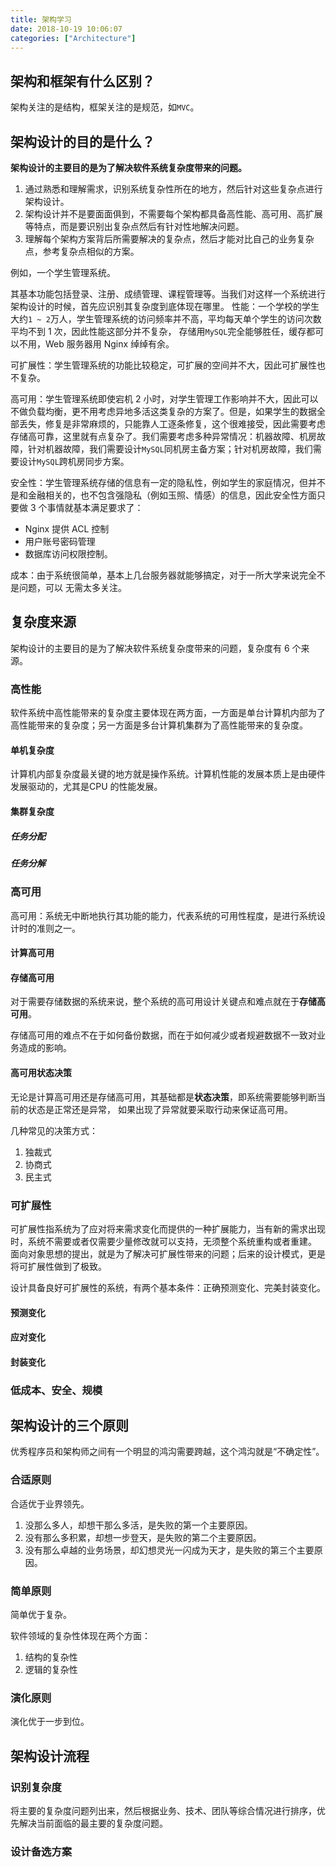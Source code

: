 ```yaml
---
title: 架构学习
date: 2018-10-19 10:06:07
categories: ["Architecture"]
---
```


## 架构和框架有什么区别？

架构关注的是结构，框架关注的是规范，如`MVC`。

<!-- more -->

## 架构设计的目的是什么？

**架构设计的主要目的是为了解决软件系统复杂度带来的问题。**

1. 通过熟悉和理解需求，识别系统复杂性所在的地方，然后针对这些复杂点进行架构设计。
2. 架构设计并不是要面面俱到，不需要每个架构都具备高性能、高可用、高扩展等特点，而是要识别出复杂点然后有针对性地解决问题。
3. 理解每个架构方案背后所需要解决的复杂点，然后才能对比自己的业务复杂点，参考复杂点相似的方案。

例如，一个学生管理系统。

其基本功能包括登录、注册、成绩管理、课程管理等。当我们对这样一个系统进行架构设计的时候，首先应识别其复杂度到底体现在哪里。
性能：一个学校的学生大约`1 ~ 2`万人，学生管理系统的访问频率并不高，平均每天单个学生的访问次数平均不到 1 次，因此性能这部分并不复杂，
存储用`MySQL`完全能够胜任，缓存都可以不用，Web 服务器用 Nginx 绰绰有余。

可扩展性：学生管理系统的功能比较稳定，可扩展的空间并不大，因此可扩展性也不复杂。

高可用：学生管理系统即使宕机 2 小时，对学生管理工作影响并不大，因此可以不做负载均衡，更不用考虑异地多活这类复杂的方案了。但是，如果学生的数据全部丢失，修复是非常麻烦的，只能靠人工逐条修复，这个很难接受，因此需要考虑存储高可靠，这里就有点复杂了。我们需要考虑多种异常情况：机器故障、机房故障，针对机器故障，我们需要设计`MySQL`同机房主备方案；针对机房故障，我们需要设计`MySQL`跨机房同步方案。

安全性：学生管理系统存储的信息有一定的隐私性，例如学生的家庭情况，但并不是和金融相关的，也不包含强隐私（例如玉照、情感）的信息，因此安全性方面只要做 3 个事情就基本满足要求了：
- Nginx 提供 ACL 控制
- 用户账号密码管理
- 数据库访问权限控制。

成本：由于系统很简单，基本上几台服务器就能够搞定，对于一所大学来说完全不是问题，可以
无需太多关注。

## 复杂度来源
架构设计的主要目的是为了解决软件系统复杂度带来的问题，复杂度有 6 个来源。

### 高性能
软件系统中高性能带来的复杂度主要体现在两方面，一方面是单台计算机内部为了高性能带来的复杂度；另一方面是多台计算机集群为了高性能带来的复杂度。

#### 单机复杂度
计算机内部复杂度最关键的地方就是操作系统。计算机性能的发展本质上是由硬件发展驱动的，尤其是CPU 的性能发展。

#### 集群复杂度
##### 任务分配
##### 任务分解

### 高可用
高可用：系统无中断地执行其功能的能力，代表系统的可用性程度，是进行系统设计时的准则之一。

#### 计算高可用
#### 存储高可用
对于需要存储数据的系统来说，整个系统的高可用设计关键点和难点就在于**存储高可用**。

存储高可用的难点不在于如何备份数据，而在于如何减少或者规避数据不一致对业务造成的影响。

#### 高可用状态决策
无论是计算高可用还是存储高可用，其基础都是**状态决策**，即系统需要能够判断当前的状态是正常还是异常，
如果出现了异常就要采取行动来保证高可用。

几种常见的决策方式：
1. 独裁式
2. 协商式
3. 民主式

### 可扩展性
可扩展性指系统为了应对将来需求变化而提供的一种扩展能力，当有新的需求出现时，系统不需要或者仅需要少量修改就可以支持，无须整个系统重构或者重建。
面向对象思想的提出，就是为了解决可扩展性带来的问题；后来的设计模式，更是将可扩展性做到了极致。

设计具备良好可扩展性的系统，有两个基本条件：正确预测变化、完美封装变化。

#### 预测变化
#### 应对变化
#### 封装变化
### 低成本、安全、规模

## 架构设计的三个原则
优秀程序员和架构师之间有一个明显的鸿沟需要跨越，这个鸿沟就是“不确定性”。

### 合适原则
合适优于业界领先。

1. 没那么多人，却想干那么多活，是失败的第一个主要原因。
2. 没有那么多积累，却想一步登天，是失败的第二个主要原因。
3. 没有那么卓越的业务场景，却幻想灵光一闪成为天才，是失败的第三个主要原因。

### 简单原则
简单优于复杂。

软件领域的复杂性体现在两个方面：
1. 结构的复杂性
2. 逻辑的复杂性

### 演化原则
演化优于一步到位。

## 架构设计流程
### 识别复杂度
将主要的复杂度问题列出来，然后根据业务、技术、团队等综合情况进行排序，优先解决当前面临的最主要的复杂度问题。

### 设计备选方案









